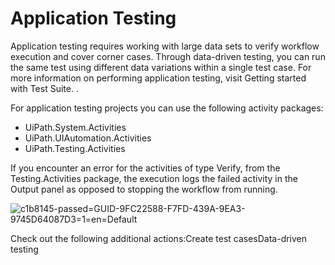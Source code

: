 ﻿# Application Testing

Application testing requires working with large data sets to verify workflow execution and cover
            corner cases. Through data-driven testing, you can run the same test using different
            data variations within a single test case. For more information on performing
            application testing, visit Getting started with Test Suite. .

For application testing projects you can use the following activity packages:

* UiPath.System.Activities
* UiPath.UIAutomation.Activities
* UiPath.Testing.Activities

If you encounter an error for the activities of type Verify, from the Testing.Activities package,
            the execution logs the failed activity in the Output panel as opposed to stopping the
            workflow from running.

![c1b8145-passed=GUID-9FC22588-F7FD-439A-9EA3-9745D64087D3=1=en=Default](/images/c1b8145-passed=GUID-9FC22588-F7FD-439A-9EA3-9745D64087D3=1=en=Default.png)

Check out the following additional
                actions:Create test casesData-driven testing
